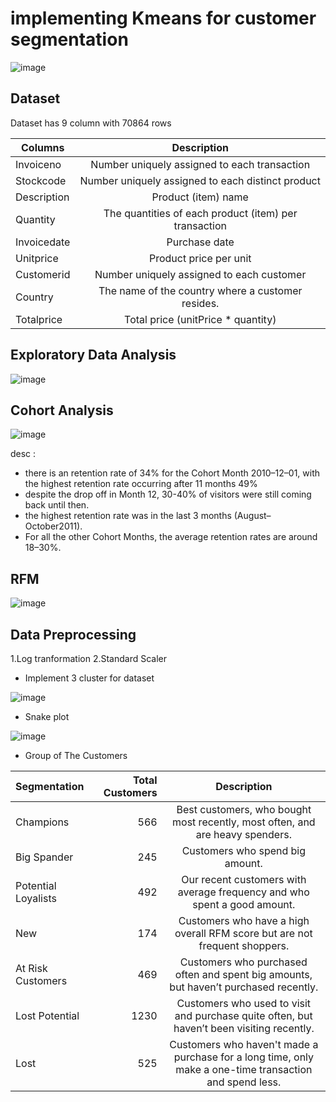 # implementing Kmeans for customer segmentation

![image](https://user-images.githubusercontent.com/71708747/147719539-057ca310-dc6d-46f7-adfb-565195d0bce5.png)

## Dataset

Dataset has 9 column with 70864 rows


| Columns       | Description  |
| ------------- |:-------------:|
| Invoiceno     | Number uniquely assigned to each transaction |
| Stockcode     | Number uniquely assigned to each distinct product |
| Description   | Product (item) name |
| Quantity      | The quantities of each product (item) per transaction |
| Invoicedate   | Purchase date |
| Unitprice     | Product price per unit |
| Customerid    | Number uniquely assigned to each customer |
| Country       | The name of the country where a customer resides. |
| Totalprice    | Total price (unitPrice * quantity) |



## Exploratory Data Analysis

![image](https://user-images.githubusercontent.com/71708747/147719457-c75966ee-fe09-44b0-ab8c-eb3c08154804.png)



## Cohort Analysis

![image](https://user-images.githubusercontent.com/71708747/147719568-f584e626-a31c-4267-8b47-f0cd53bbfd60.png)


desc :

* there is an retention rate of 34% for the Cohort Month 2010–12–01, with the highest retention rate occurring after 11 months 49% 
* despite the drop off in Month 12, 30-40% of visitors were still coming back until then.
* the highest retention rate was in the last 3 months (August– October2011).
* For all the other Cohort Months, the average retention rates are around 18–30%.



## RFM 

![image](https://user-images.githubusercontent.com/71708747/147719635-9ef359ab-7399-4a82-aaea-5e3e66e23dfa.png)



## Data Preprocessing 

1.Log tranformation
2.Standard Scaler







* Implement 3 cluster for dataset

![image](https://user-images.githubusercontent.com/71708747/147719690-74e8b0e6-278e-4af3-af88-887631827772.png)

* Snake plot

![image](https://user-images.githubusercontent.com/71708747/147719752-be4cb190-24c7-4b14-ae4a-6644daeea8e0.png)


* Group of The Customers

| Segmentation | Total Customers| Description |
| :- | -: | :-: |
| Champions | 566 |Best customers, who bought most recently, most often, and are heavy spenders. 
| Big Spander | 245 | Customers who spend big amount.
| Potential Loyalists | 492 |Our recent customers with average frequency and who spent a good amount.
| New | 174 | Customers who have a high overall RFM score but are not frequent shoppers. 
| At Risk Customers | 469 |Customers who purchased often and spent big amounts, but haven’t purchased recently. 
| Lost Potential |1230 | Customers who used to visit and purchase quite often, but haven’t been visiting recently.
| Lost  | 525 |Customers who haven't made a purchase for a long time, only make a one-time transaction and spend less.


